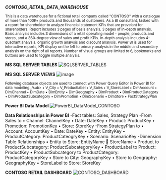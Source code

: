 ***CONTOSO_RETAIL_DATA_WAREHOUSE***

<sub>This is a data warehouse for a fictional retail company called "CONTOSO" with a catalogue of more than 100K+ products and thousands of customers. As a BI consultant, tasked with a report for shareholder to analyze financial statement KPIs that are prevelant for shareholders.
Report includes 3 pages of basis analysis, 3 pages of in-depth analysis. Basic analysis includes 3 dimensions of a retail operating model - people, products and stores, and a 360-degree view of sales and profit KPIs. In-depth analysis includes 4-quadrant analysis, organic growth analysis and discount analysis.
Power BI is used for interactive reports, KPI display on the left to primary analysis in the middle and secondary analysis on the right of all reports. Number of visual groups are limited to 6, bookmarks and buttons are used to toggle multiple analysis.</sub>

**MS SQL SERVER TABLES**
![SQLSERVER_TABLES](https://github.com/krishnak-de/CONTOSO_RETAIL_DATA_WAREHOUSE/assets/130612282/0642f0c0-b55c-4139-b593-419bb9c9c6c1)

**MS SQL SERVER VIEWS**
![image](https://github.com/krishnak-de/CONTOSO_RETAIL_DATA_WAREHOUSE/assets/130612282/264a5cf5-f6e2-45a1-a6a8-92d87e1b152d)

<sub>Following database objects are used to connect with Power Query Editor in Power BI for data modeling.,/sub>
  •	V_City
  •	V_Productlabel
  •	V_Sales
  •	V_StoreLabel
  •	DimAccount
  •	DimChannel
  •	DimDate
  •	DimEntity
  •	DimGeography
  •	DimProduct
  •	DimProductCategory
  •	DimProductSubcategory
  •	DimPromotion
  •	DimScenario
  •	DimStore
  •	FactStrategyPlan

**Power BI Data Model**
![PowerBI_DataModel_CONTOSO](https://github.com/krishnak-de/CONTOSO_RETAIL_DATA_WAREHOUSE/assets/130612282/7d9befce-c61d-4c8d-9d1b-2d83969ba75c)

**Data Relationships in Power BI**
  -Fact tables: Sales, Strategy Plan
  -From Sales to
    •	Channel: ChannelKey
    •	Date: DateKey
    •	Product: ProductKey
    •	Promotion: PromotionKey
    •	Store: StoreKey
  -From StrategyPlan to
    •	Account: AccountKey
    •	Date: DateKey
    •	Entity: EntityKey
    •	ProdcutCategory: ProductCateogryKey
    •	Scenario: ScenarioKey
-Dimension Table Relationships
  •	Entity to Store: EntityName  StoreName
  •	Product to ProductSubcategory: ProductSubcategoryKey
  •	ProductLabel to Product: ProductKey
  •	ProductSubcategory to ProductCategory: ProductCategoryKey
  •	Store to City: GeographyKey
  •	Store to Geography: GeographyKey
  •	StoreLabel to Store: StoreKey

**CONTOSO RETAIL DASHBOARD**
![CONTOSO_DASHBOARD](https://github.com/krishnak-de/CONTOSO_RETAIL_DATA_WAREHOUSE/assets/130612282/adcb28f6-60bc-4156-b620-a78b565aca71)
